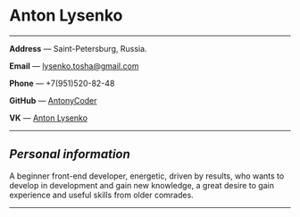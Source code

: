 # **Anton Lysenko**
---
**Address** — Saint-Petersburg, Russia. 

**Email** — lysenko.tosha@gmail.com

**Phone** — +7(951)520-82-48

**GitHub** — [AntonyCoder](https://github.com/AntonyCoder)

**VK** — [Anton Lysenko](https://vk.com/id_antonlysenko)

---
## ***Personal information***
A beginner front-end developer, energetic, driven by results, who wants to develop in development and gain new knowledge, a great desire to gain experience and useful skills from older comrades.

---
